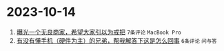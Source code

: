 # 2023-10-14

1. [曝光一个无良商家，希望大家引以为戒把](https://www.v2ex.com/t/981886) `7条评论` `MacBook Pro`
1. [有没有懂手机（硬件为主）的兄弟，帮我解答下这是怎么回事](https://www.v2ex.com/t/981887) `6条评论` `问与答`
